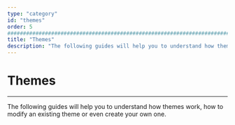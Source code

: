 ```yaml
---
type: "category"
id: "themes"
order: 5
################################################################################
title: "Themes"
description: "The following guides will help you to understand how themes work, how to modify an existing theme or even create your own one."
---
```


# Themes
---

The following guides will help you to understand how themes work, how to modify an existing theme or even create your own one.
